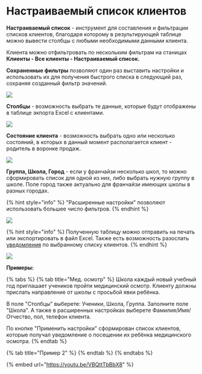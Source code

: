 # Настраиваемый список клиентов

**Настраиваемый список** - инструмент для составления и фильтрации списков клиентов, благодаря которому в результирующей таблице можно вывести столбцы с любыми необходимыми данными клиента.&#x20;

Клиента можно отфильтровать по нескольким фильтрам на станицах **Клиенты - Все клиенты - Настраиваемый список.**

**Сохраненные фильтры** позволяют один раз выставить настройки и использовать их для получения быстрого списка в следующий раз, сохраняя созданный фильтр значений.

![](../.gitbook/assets/Screenshot\_312.png)

**Столбцы** - возможность выбрать те данные, которые будут отображены в таблице экпорта Excel с клиентами.

![](../.gitbook/assets/Screenshot\_310.png)

**Состояние клиента** - возможность выбрать одно или несколько состояний, в которых в данный момент располагается клиент - родитель в воронке продаж.

![](../.gitbook/assets/Screenshot\_311.png)

**Группа, Школа, Город** - если у франчайзи несколько школ, то можно сформировать список для одной из них, либо выбрать нужную группу в школе. Поле город также актуально для франчайзи имеющих школы в разных городах.

{% hint style="info" %}
"Расширенные настройки"  позволяют использовать большее число фильтров.&#x20;
{% endhint %}

![](../.gitbook/assets/Screenshot\_298.png)

{% hint style="info" %}
Полученную таблицу можно отправить на печать или экспортировать в файл Excel. Также есть возможность разослать [уведомления](broken-reference) по выбранному списку клиентов.
{% endhint %}

![](../.gitbook/assets/Screenshot\_331.png)

**Примеры:**

{% tabs %}
{% tab title="Мед. осмотр" %}
Школа каждый новый учебный год приглашает учеников пройти медицинский осмотр. Клиенту должны прислать направление от школы с просьбой явки ребёнка.

В поле "Столбцы" выберете: Ученики, Школа, Группа. Заполните поле "Школа". А также в расширенных настройках выберете Фамилия/Имя/Отчество, пол, телефон клиента.

По кнопке  "Применить настройки" сформирован список клиентов, которые получал уведомление о посещении их ребёнка медицинского осмотра.
{% endtab %}

{% tab title="Пример 2" %}
&#x20;
{% endtab %}
{% endtabs %}



{% embed url="https://youtu.be/VBQttTbBbX8" %}
